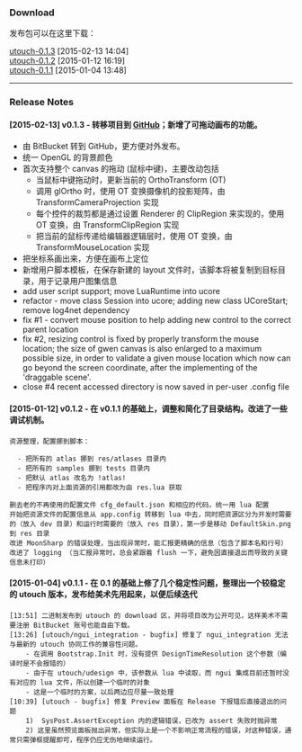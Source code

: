 
### Download

发布包可以在这里下载：  

[utouch-0.1.3](https://github.com/mc-gulu/utouch/releases/download/v0.1.3/utouch-v0.1.3.zip) [2015-02-13 14:04]   
[utouch-0.1.2](https://bitbucket.org/mc_gulu/utouch/downloads/utouch-0.1.2.7z) [2015-01-12 16:19]  
[utouch-0.1.1](https://bitbucket.org/mc_gulu/utouch/downloads/utouch-0.1.1.7z) [2015-01-04 13:48]  


----------------------------------------

### Release Notes

#### [2015-02-13] v0.1.3 - 转移项目到 [GitHub](https://github.com/mc-gulu/utouch)；新增了可拖动画布的功能。

* 由 BitBucket 转到 GitHub，更方便对外发布。
* 统一 OpenGL 的背景颜色
* 首次支持整个 canvas 的拖动 (鼠标中键)，主要改动包括
  - 当鼠标中键拖动时，更新当前的 OrthoTransform (OT)
  - 调用 glOrtho 时，使用 OT 变换摄像机的投影矩阵，由 TransformCameraProjection 实现
  - 每个控件的裁剪都是通过设置 Renderer 的 ClipRegion 来实现的，使用 OT 变换，由 TransformClipRegion 实现
  - 把当前的鼠标传递给编辑器逻辑层时，使用 OT 变换，由 TransformMouseLocation 实现
* 把坐标系画出来，方便在画布上定位
* 新增用户脚本模板，在保存新建的 layout 文件时，该脚本将被复制到目标目录，用于记录用户图集信息
* add user script support; move LuaRuntime into ucore
* refactor - move class Session into ucore; adding new class UCoreStart; remove log4net dependency
* fix #1 - convert mouse position to help adding new control to the correct parent location
* fix #2, resizing control is fixed by properly transform the mouse location;
    the size of gwen canvas is also enlarged to a maximum possible size,
    in order to validate a given mouse location which now can go beyond the screen coordinate,
    after the implementing of the 'draggable scene'.
* close #4 recent accessed directory is now saved in per-user .config file


#### [2015-01-12] v0.1.2 - 在 v0.1.1 的基础上，调整和简化了目录结构。改进了一些调试机制。

    资源整理，配置挪到脚本：

      - 把所有的 atlas 挪到 res/atlases 目录内
      - 把所有的 samples 挪到 tests 目录内
      - 把默认 atlas 改名为 !atlas!
      - 把程序内对上面资源的引用都改为由 res.lua 获取

    删去老的不再使用的配置文件 cfg_default.json 和相应的代码，统一用 lua 配置
    开始把资源文件的配置信息从 app.config 转移到 lua 中去，同时把资源区分为开发时需要的（放入 dev 目录）和运行时需要的（放入 res 目录），第一步是移动 DefaultSkin.png 到 res 目录
    改进 MoonSharp 的错误处理，当出现异常时，能汇报更精确的信息（包含了脚本名和行号）
    改进了 logging （当汇报异常时，总会紧跟着 flush 一下，避免因直接退出而导致的关键信息未打印）


#### [2015-01-04] v0.1.1 - 在 0.1 的基础上修了几个稳定性问题，整理出一个较稳定的 utouch 版本，发布给美术先用起来，以便后续迭代

    [13:51] 二进制发布到 utouch 的 download 区，并将项目改为公开可见，这样美术不需要注册 BitBucket 账号也能自由下载。
    [13:26] [utouch/ngui_integration - bugfix] 修复了 ngui_integration 无法与最新的 utouch 协同工作的兼容性问题。
        - 在调用 Bootstrap.Init 时，没有提供 DesignTimeResolution 这个参数（编译时是不会报错的）
        - 由于在 utouch/udesign 中，该参数从 lua 中读取，而 ngui 集成目前还暂时没有对应的 lua 文件，所以创建一个临时的对象
        - 这是一个临时的方案，以后两边应尽量一致处理
    [10:39] [utouch - bugfix] 修复 Preview 面板在 Release 下报错后直接退出的问题
        1)  SysPost.AssertException 内的逻辑错误，已改为 assert 失败时抛异常
        2) 这里虽然预览面板抛出异常，但实际上是一个不影响正常流程的错误，对这种错误，通常只需弹框提醒即可，程序仍应无伤地继续运行。


